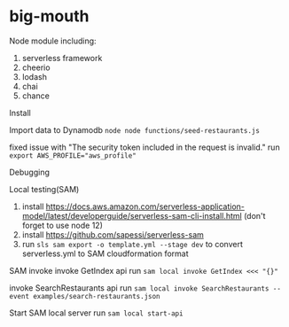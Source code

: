 # big-mouth

Node module including:
1. serverless framework
2. cheerio
3. lodash
4. chai
5. chance

Install

Import data to Dynamodb
```node node functions/seed-restaurants.js```

fixed issue with "The security token included in the request is invalid." 
run ```export AWS_PROFILE="aws_profile"```

Debugging

Local testing(SAM)
1. install https://docs.aws.amazon.com/serverless-application-model/latest/developerguide/serverless-sam-cli-install.html (don't forget to use node 12)
2. install https://github.com/sapessi/serverless-sam 
3. run ```sls sam export -o template.yml --stage dev``` to convert serverless.yml to SAM cloudformation format

SAM invoke
invoke GetIndex api
run ```sam local invoke GetIndex <<< "{}"```

invoke SearchRestaurants api
run ```sam local invoke SearchRestaurants --event examples/search-restaurants.json```

Start SAM local server
run ```sam local start-api```


